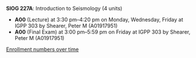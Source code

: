 **SIOG 227A**: Introduction to Seismology (4 units)

- **A00** (Lecture) at 3:30 pm–4:20 pm on Monday, Wednesday, Friday at IGPP 303 by Shearer, Peter M (A01917951)
- **A00** (Final Exam) at 3:00 pm–5:59 pm on Friday at IGPP 303 by Shearer, Peter M (A01917951)

[Enrollment numbers over time](./SIOG227A.tsv)
